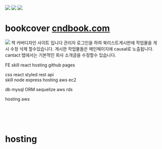 
<div>
  <img src="https://img.shields.io/github/stars/oktrees/bookcover"/>
  <img src="https://img.shields.io/github/issues/oktrees/bookcover"/>
  <img src="https://hits.seeyoufarm.com/api/count/incr/badge.svg?url=https%3A%2F%2Fgithub.com%2Foktrees&count_bg=%2379C83D&title_bg=%23555555&icon=&icon_color=%23E7E7E7&title=hits&edge_flat=false"/>  
</div>

# bookcover  [cndbook.com](https://cndbook.com/)


<img src="https://img.shields.io/badge/-Node.js-339933?logo=Node.js"/>
책 커버디자인 사이트 입니다
관리자 로그인을 하여 북리스트게시판에 작업물을 게시 수정 삭제 할수있습니다.
게시한 작업물들은 메인페이지에 causal로 노출됩니다.
cantact 탭에서는 기본적인 회사 소개글을 수정할수 있습니다.


FE 
  skill react
  hosting github pages

css react styled
rest api  
  skill node express
  hosting aws ec2
  
db 
  mysql ORM sequelize
  aws rds
  
  
hosting aws 






<br/>
<br/>
<br/>

# hosting
